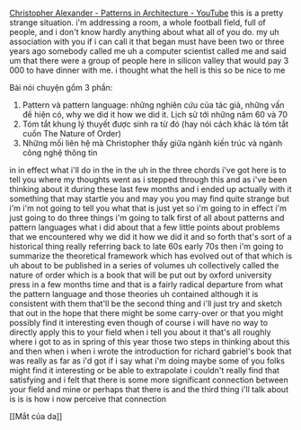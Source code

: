 [Christopher Alexander - Patterns in Architecture - YouTube](https://youtu.be/98LdFA-_zfA)
this is a pretty strange situation. i'm addressing a room, a whole football field, full of people, and i don't know hardly anything about what all of you do.  my uh association with you if i can call it that began
must have been two or three years ago somebody called me uh a computer scientist called me and said um
that there were a group of people here in silicon valley that would pay 3 000 to have dinner with me. i thought what the hell is this
so be nice to me

Bài nói chuyện gồm 3 phần:
1. Pattern và pattern language: những nghiên cứu của tác giả, những vấn đề hiện có, why we did it how we did it. Lịch sử tới những năm 60 và 70
2. Tóm tắt khung lý thuyết được sinh ra từ đó (hay nói cách khác là tóm tắt cuốn The Nature of Order) 
3. Những mối liên hệ mà Christopher thấy giữa ngành kiến trúc và ngành công nghệ thông tin

in in effect what i'll do in the in the uh in the three chords i've got here
is to tell you where my thoughts went as i
stepped through this and as i've been thinking about it during these last few months
and i ended up actually with it something that may startle you and may you you may find quite strange
but i'm i'm not going to tell you what that is just yet
so i'm going to in effect i'm just going to do three things i'm going to talk first of all about patterns and pattern languages
what i did about that a few little points about problems that we encountered why
we did it how we did it and so forth that's sort of a historical thing really referring back to
late 60s early 70s then i'm
going to summarize
the theoretical framework which has evolved out of that which is uh about to be published in a
series of volumes uh collectively called the nature of order which is a book that will be put out by
oxford university press in a few months time and that is a fairly
radical departure from what the pattern language and those theories uh contained although it is consistent
with them that'll be the second thing and i'll just try and sketch that out in the hope
that there might be some carry-over or that you might possibly find it interesting even though of course i will
have no way to directly apply this to your field when i tell you about
it that's all roughly where i got to as in spring of this year those two steps
in thinking about this and then when i when i wrote the introduction for richard gabriel's book that was really
as far as i'd got if i say what i'm doing maybe some of you folks might find it interesting or be
able to extrapolate i
couldn't really find that satisfying and i felt
that there is some more significant connection
between your field and mine or perhaps that there is and the third thing i'll talk about is
is is how i now perceive that connection


[[Mắt của da]]
